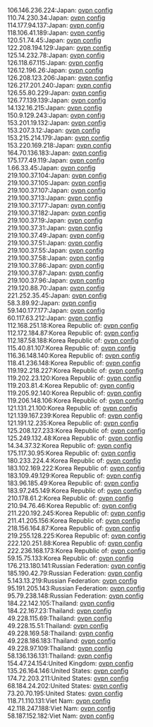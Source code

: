 106.146.236.224:Japan: [ovpn config](vpn/106_146_236_224.ovpn)  
110.74.230.34:Japan: [ovpn config](vpn/110_74_230_34.ovpn)  
114.177.94.137:Japan: [ovpn config](vpn/114_177_94_137.ovpn)  
118.106.41.189:Japan: [ovpn config](vpn/118_106_41_189.ovpn)  
120.51.74.45:Japan: [ovpn config](vpn/120_51_74_45.ovpn)  
122.208.194.129:Japan: [ovpn config](vpn/122_208_194_129.ovpn)  
125.14.232.78:Japan: [ovpn config](vpn/125_14_232_78.ovpn)  
126.118.67.115:Japan: [ovpn config](vpn/126_118_67_115.ovpn)  
126.12.196.26:Japan: [ovpn config](vpn/126_12_196_26.ovpn)  
126.208.123.206:Japan: [ovpn config](vpn/126_208_123_206.ovpn)  
126.217.201.240:Japan: [ovpn config](vpn/126_217_201_240.ovpn)  
126.55.80.229:Japan: [ovpn config](vpn/126_55_80_229.ovpn)  
126.77.139.139:Japan: [ovpn config](vpn/126_77_139_139.ovpn)  
14.132.16.215:Japan: [ovpn config](vpn/14_132_16_215.ovpn)  
150.9.129.243:Japan: [ovpn config](vpn/150_9_129_243.ovpn)  
153.201.19.132:Japan: [ovpn config](vpn/153_201_19_132.ovpn)  
153.207.3.12:Japan: [ovpn config](vpn/153_207_3_12.ovpn)  
153.215.214.179:Japan: [ovpn config](vpn/153_215_214_179.ovpn)  
153.220.169.218:Japan: [ovpn config](vpn/153_220_169_218.ovpn)  
164.70.136.183:Japan: [ovpn config](vpn/164_70_136_183.ovpn)  
175.177.49.119:Japan: [ovpn config](vpn/175_177_49_119.ovpn)  
1.66.33.45:Japan: [ovpn config](vpn/1_66_33_45.ovpn)  
219.100.37.104:Japan: [ovpn config](vpn/219_100_37_104.ovpn)  
219.100.37.105:Japan: [ovpn config](vpn/219_100_37_105.ovpn)  
219.100.37.107:Japan: [ovpn config](vpn/219_100_37_107.ovpn)  
219.100.37.13:Japan: [ovpn config](vpn/219_100_37_13.ovpn)  
219.100.37.177:Japan: [ovpn config](vpn/219_100_37_177.ovpn)  
219.100.37.182:Japan: [ovpn config](vpn/219_100_37_182.ovpn)  
219.100.37.19:Japan: [ovpn config](vpn/219_100_37_19.ovpn)  
219.100.37.31:Japan: [ovpn config](vpn/219_100_37_31.ovpn)  
219.100.37.49:Japan: [ovpn config](vpn/219_100_37_49.ovpn)  
219.100.37.51:Japan: [ovpn config](vpn/219_100_37_51.ovpn)  
219.100.37.55:Japan: [ovpn config](vpn/219_100_37_55.ovpn)  
219.100.37.58:Japan: [ovpn config](vpn/219_100_37_58.ovpn)  
219.100.37.86:Japan: [ovpn config](vpn/219_100_37_86.ovpn)  
219.100.37.87:Japan: [ovpn config](vpn/219_100_37_87.ovpn)  
219.100.37.96:Japan: [ovpn config](vpn/219_100_37_96.ovpn)  
219.120.88.70:Japan: [ovpn config](vpn/219_120_88_70.ovpn)  
221.252.35.45:Japan: [ovpn config](vpn/221_252_35_45.ovpn)  
58.3.89.92:Japan: [ovpn config](vpn/58_3_89_92.ovpn)  
59.140.177.177:Japan: [ovpn config](vpn/59_140_177_177.ovpn)  
60.117.63.212:Japan: [ovpn config](vpn/60_117_63_212.ovpn)  
112.168.251.18:Korea Republic of: [ovpn config](vpn/112_168_251_18.ovpn)  
112.172.184.87:Korea Republic of: [ovpn config](vpn/112_172_184_87.ovpn)  
112.187.58.188:Korea Republic of: [ovpn config](vpn/112_187_58_188.ovpn)  
115.40.81.107:Korea Republic of: [ovpn config](vpn/115_40_81_107.ovpn)  
116.36.148.140:Korea Republic of: [ovpn config](vpn/116_36_148_140.ovpn)  
118.41.236.148:Korea Republic of: [ovpn config](vpn/118_41_236_148.ovpn)  
119.192.218.227:Korea Republic of: [ovpn config](vpn/119_192_218_227.ovpn)  
119.202.23.120:Korea Republic of: [ovpn config](vpn/119_202_23_120.ovpn)  
119.203.81.4:Korea Republic of: [ovpn config](vpn/119_203_81_4.ovpn)  
119.205.92.140:Korea Republic of: [ovpn config](vpn/119_205_92_140.ovpn)  
119.206.148.106:Korea Republic of: [ovpn config](vpn/119_206_148_106.ovpn)  
121.131.21.100:Korea Republic of: [ovpn config](vpn/121_131_21_100.ovpn)  
121.139.167.239:Korea Republic of: [ovpn config](vpn/121_139_167_239.ovpn)  
121.191.12.235:Korea Republic of: [ovpn config](vpn/121_191_12_235.ovpn)  
125.208.127.233:Korea Republic of: [ovpn config](vpn/125_208_127_233.ovpn)  
125.249.132.48:Korea Republic of: [ovpn config](vpn/125_249_132_48.ovpn)  
14.34.37.32:Korea Republic of: [ovpn config](vpn/14_34_37_32.ovpn)  
175.117.30.95:Korea Republic of: [ovpn config](vpn/175_117_30_95.ovpn)  
180.233.224.4:Korea Republic of: [ovpn config](vpn/180_233_224_4.ovpn)  
183.102.169.222:Korea Republic of: [ovpn config](vpn/183_102_169_222.ovpn)  
183.109.49.129:Korea Republic of: [ovpn config](vpn/183_109_49_129.ovpn)  
183.96.185.49:Korea Republic of: [ovpn config](vpn/183_96_185_49.ovpn)  
183.97.245.149:Korea Republic of: [ovpn config](vpn/183_97_245_149.ovpn)  
210.178.61.2:Korea Republic of: [ovpn config](vpn/210_178_61_2.ovpn)  
210.94.76.46:Korea Republic of: [ovpn config](vpn/210_94_76_46.ovpn)  
211.220.192.245:Korea Republic of: [ovpn config](vpn/211_220_192_245.ovpn)  
211.41.205.156:Korea Republic of: [ovpn config](vpn/211_41_205_156.ovpn)  
218.156.164.87:Korea Republic of: [ovpn config](vpn/218_156_164_87.ovpn)  
219.255.128.225:Korea Republic of: [ovpn config](vpn/219_255_128_225.ovpn)  
222.120.251.88:Korea Republic of: [ovpn config](vpn/222_120_251_88.ovpn)  
222.236.168.173:Korea Republic of: [ovpn config](vpn/222_236_168_173.ovpn)  
59.15.75.133:Korea Republic of: [ovpn config](vpn/59_15_75_133.ovpn)  
176.213.180.141:Russian Federation: [ovpn config](vpn/176_213_180_141.ovpn)  
185.190.42.79:Russian Federation: [ovpn config](vpn/185_190_42_79.ovpn)  
5.143.13.219:Russian Federation: [ovpn config](vpn/5_143_13_219.ovpn)  
95.191.205.143:Russian Federation: [ovpn config](vpn/95_191_205_143.ovpn)  
95.79.238.148:Russian Federation: [ovpn config](vpn/95_79_238_148.ovpn)  
184.22.142.105:Thailand: [ovpn config](vpn/184_22_142_105.ovpn)  
184.22.167.23:Thailand: [ovpn config](vpn/184_22_167_23.ovpn)  
49.228.115.69:Thailand: [ovpn config](vpn/49_228_115_69.ovpn)  
49.228.15.51:Thailand: [ovpn config](vpn/49_228_15_51.ovpn)  
49.228.169.58:Thailand: [ovpn config](vpn/49_228_169_58.ovpn)  
49.228.186.183:Thailand: [ovpn config](vpn/49_228_186_183.ovpn)  
49.228.97.109:Thailand: [ovpn config](vpn/49_228_97_109.ovpn)  
58.136.136.131:Thailand: [ovpn config](vpn/58_136_136_131.ovpn)  
154.47.24.154:United Kingdom: [ovpn config](vpn/154_47_24_154.ovpn)  
135.26.164.146:United States: [ovpn config](vpn/135_26_164_146.ovpn)  
174.72.203.211:United States: [ovpn config](vpn/174_72_203_211.ovpn)  
68.184.24.202:United States: [ovpn config](vpn/68_184_24_202.ovpn)  
73.20.70.195:United States: [ovpn config](vpn/73_20_70_195.ovpn)  
118.71.110.131:Viet Nam: [ovpn config](vpn/118_71_110_131.ovpn)  
42.118.247.188:Viet Nam: [ovpn config](vpn/42_118_247_188.ovpn)  
58.187.152.182:Viet Nam: [ovpn config](vpn/58_187_152_182.ovpn)  
